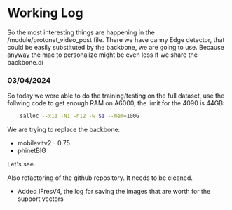 # Working Log

So the most interesting things are happening in the /module/protonet_video_post file. There we have canny Edge detector, that could be easily substituted by the backbone, we are going to use. Because anyway the mac to personalize might be even less if we share the backbone.di

### 03/04/2024
So today we were able to do the training/testing on the full dataset, use the follwing code to get enough RAM on A6000, the limit for the 4090 is 44GB:

```bash 
    salloc --x11 -N1 -n12 -w $1 --mem=100G
```

We are trying to replace the backbone:
- mobilevitv2 - 0.75
- phinetBIG 

Let's see. 

Also refactoring of the github repository. It needs to be cleaned.

- Added IFresV4, the log for saving the images that are worth for the support vectors